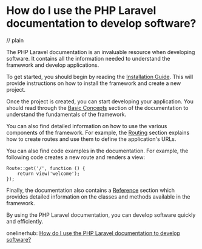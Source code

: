 # How do I use the PHP Laravel documentation to develop software?
// plain

The PHP Laravel documentation is an invaluable resource when developing software. It contains all the information needed to understand the framework and develop applications.

To get started, you should begin by reading the [Installation Guide](https://laravel.com/docs/7.x/installation). This will provide instructions on how to install the framework and create a new project.

Once the project is created, you can start developing your application. You should read through the [Basic Concepts](https://laravel.com/docs/7.x/installation) section of the documentation to understand the fundamentals of the framework.

You can also find detailed information on how to use the various components of the framework. For example, the [Routing](https://laravel.com/docs/7.x/routing) section explains how to create routes and use them to define the application's URLs.

You can also find code examples in the documentation. For example, the following code creates a new route and renders a view:

```
Route::get('/', function () {
    return view('welcome');
});
```

Finally, the documentation also contains a [Reference](https://laravel.com/docs/7.x/reference) section which provides detailed information on the classes and methods available in the framework.

By using the PHP Laravel documentation, you can develop software quickly and efficiently.

onelinerhub: [How do I use the PHP Laravel documentation to develop software?](https://onelinerhub.com/php-laravel/how-do-i-use-the-php-laravel-documentation-to-develop-software)